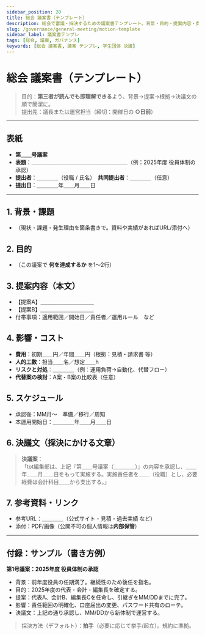 ```yaml
---
sidebar_position: 20
title: 総会 議案書（テンプレート）
description: 総会で審議・採決するための議案書テンプレート。背景・目的・提案内容・費用・スケジュール・リスク・決議文まで含む。
slug: /governance/general-meeting/motion-template
sidebar_label: 議案書テンプレ
tags: [総会, 議案, ガバナンス]
keywords: [総会 議案書, 議案 テンプレ, 学生団体 決議]
---
```


# 総会 議案書（テンプレート）

> 目的：**第三者が読んでも即理解できる**よう、背景→提案→根拠→決議文の順で簡潔に。  
> 提出先：議長または運営担当（締切：開催日の **○日前**）

---

## 表紙

- **第＿＿号議案**  
- **表題**：＿＿＿＿＿＿＿＿＿＿＿＿＿＿＿＿＿＿（例：2025年度 役員体制の承認）  
- **提出者**：＿＿＿＿（役職 / 氏名）　**共同提出者**：＿＿＿＿（任意）  
- **提出日**：＿＿＿＿年＿＿月＿＿日

---

## 1. 背景・課題
- （現状・課題・発生理由を箇条書きで。資料や実績があればURL/添付へ）

## 2. 目的
- （この議案で **何を達成するか** を1〜2行）

## 3. 提案内容（本文）
- 【提案A】＿＿＿＿＿＿＿＿＿＿  
- 【提案B】＿＿＿＿＿＿＿＿＿＿  
- 付帯事項：適用範囲／開始日／責任者／運用ルール　など

## 4. 影響・コスト
- **費用**：初期＿＿円／年間＿＿円（根拠：見積・請求書 等）  
- **人的工数**：担当＿＿名／想定＿＿h  
- **リスクと対処**：＿＿＿＿（例：運用負荷→自動化、代替フロー）  
- **代替案の検討**：A案・B案の比較表（任意）

## 5. スケジュール
- 承認後：MM月〜　準備／移行／周知  
- 本運用開始日：＿＿＿＿年＿＿月＿＿日

## 6. 決議文（採決にかける文章）
> **決議案**：  
> 「tot編集部は、上記『第＿＿号議案（＿＿＿＿）』の内容を承認し、＿＿年＿＿月＿＿日をもって実施する。実施責任者を＿＿（役職）とし、必要経費は会計科目＿＿から支出する。」

## 7. 参考資料・リンク
- 参考URL：＿＿＿＿（公式サイト・見積・過去実績 など）  
- 添付：PDF/画像（公開不可の個人情報は**内部保管**）

---

## 付録：サンプル（書き方例）

**第1号議案：2025年度 役員体制の承認**  
- 背景：前年度役員の任期満了。継続性のため後任を指名。  
- 目的：2025年度の代表・会計・編集長を確定する。  
- 提案：代表A、会計B、編集長Cを任命し、引継ぎをMM/DDまでに完了。  
- 影響：責任範囲の明確化、口座届出の変更、パスワード共有のローテ。  
- 決議文：上記の通り承認し、MM/DDから新体制で運営する。

> 採決方法（デフォルト）：**拍手**（必要に応じて挙手/起立）。規約に準拠。
